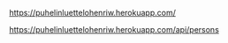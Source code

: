 https://puhelinluettelohenriw.herokuapp.com/

https://puhelinluettelohenriw.herokuapp.com/api/persons
